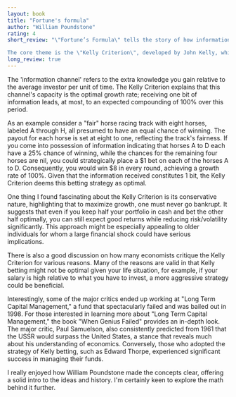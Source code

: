 ```yaml
---
layout: book
title: "Fortune's formula"
author: "William Poundstone"
rating: 4
short_review: "\"Fortune’s Formula\" tells the story of how information theorists tackled the challenge of beating the casino and stock markets. The book starts with a brief biography of <a href=\"./a_mind_at_play.html\">Claude Shannon</a> and his development of information theory. It then introduces other key figures, Edward Thorpe and John Kelly.

The core theme is the \"Kelly Criterion\", developed by John Kelly, which determines the optimal bet for compound growth. This criterion translates Shannon’s capacity theorems, about the optimal rate of information transmission through a classical information channel, into guidelines for betting."
long_review: true
---
```


The 'information channel' refers to the extra knowledge you gain relative to the average investor per unit of time. The Kelly Criterion explains that this channel's capacity is the optimal growth rate; receiving one bit of information leads, at most, to an expected compounding of 100% over this period.

As an example consider a "fair" horse racing track with eight horses, labeled A through H, all presumed to have an equal chance of winning. The payout for each horse is set at eight to one, reflecting the track's fairness. If you come into possession of information indicating that horses A to D each have a 25% chance of winning, while the chances for the remaining four horses are nil, you could strategically place a $1 bet on each of the horses A to D. Consequently, you would win $8 in every round, achieving a growth rate of 100%. Given that the information received constitutes 1 bit, the Kelly Criterion deems this betting strategy as optimal.

One thing I found fascinating about the Kelly Criterion is its conservative nature, highlighting that to maximize growth, one must never go bankrupt. It suggests that even if you keep half your portfolio in cash and bet the other half optimally, you can still expect good returns while reducing risk/volatility significantly. This approach might be especially appealing to older individuals for whom a large financial shock could have serious implications.

There is also a good discussion on how many economists critique the Kelly Criterion for various reasons. Many of the reasons are valid in that Kelly betting might not be optimal given your life situation, for example, if your salary is high relative to what you have to invest, a more aggressive strategy could be beneficial.

Interestingly, some of the major critics ended up working at "Long Term Capital Management," a fund that spectacularly failed and was bailed out in 1998. For those interested in learning more about "Long Term Capital Management," the book "When Genius Failed" provides an in-depth look. The major critic, Paul Samuelson, also consistently predicted from 1961 that the USSR would surpass the United States, a stance that reveals much about his understanding of economics. Conversely, those who adopted the strategy of Kelly betting, such as Edward Thorpe, experienced significant success in managing their funds.

I really enjoyed how William Poundstone made the concepts clear, offering a solid intro to the ideas and history. I'm certainly keen to explore the math behind it further.